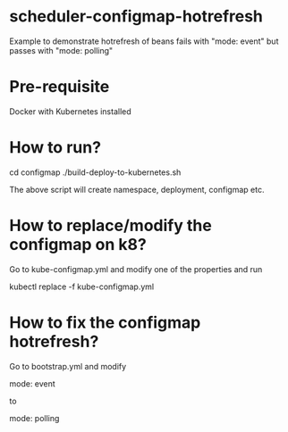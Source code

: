 # scheduler-configmap-hotrefresh

Example to demonstrate hotrefresh of beans fails with "mode: event" but passes with "mode: polling"

# Pre-requisite
Docker with Kubernetes installed

# How to run?

cd configmap
./build-deploy-to-kubernetes.sh 

The above script will create namespace, deployment, configmap etc.

# How to replace/modify the configmap on k8?
Go to kube-configmap.yml and modify one of the properties and run

kubectl replace -f kube-configmap.yml 

# How to fix the configmap hotrefresh?

Go to bootstrap.yml and modify 

mode: event 

to 

mode: polling
 